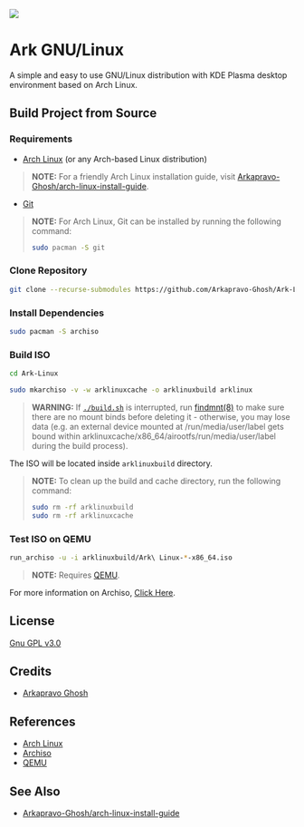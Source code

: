 ![](https://img.shields.io/badge/Work%20In%20Progress-informational)
# Ark GNU/Linux
A simple and easy to use GNU/Linux distribution with KDE Plasma desktop environment based on Arch Linux.

## Build Project from Source
### Requirements
- [Arch Linux](https://archlinux.org/) (or any Arch-based Linux distribution)
> **NOTE:** For a friendly Arch Linux installation guide, visit [Arkapravo-Ghosh/arch-linux-install-guide](https://github.com/Arkapravo-Ghosh/arch-linux-install-guide).
- [Git](https://git-scm.com/)
> **NOTE:** For Arch Linux, Git can be installed by running the following command:
> ```bash
> sudo pacman -S git
> ```

### Clone Repository
```bash
git clone --recurse-submodules https://github.com/Arkapravo-Ghosh/Ark-Linux
```

### Install Dependencies
```bash
sudo pacman -S archiso
```

### Build ISO
```bash
cd Ark-Linux
```
```bash
sudo mkarchiso -v -w arklinuxcache -o arklinuxbuild arklinux
```
> **WARNING:** If [`./build.sh`](build.sh) is interrupted, run [findmnt(8)](https://man.archlinux.org/man/findmnt.8) to make sure there are no mount binds before deleting it - otherwise, you may lose data (e.g. an external device mounted at /run/media/user/label gets bound within arklinuxcache/x86_64/airootfs/run/media/user/label during the build process).

The ISO will be located inside `arklinuxbuild` directory.
> **NOTE:** To clean up the build and cache directory, run the following command:
> ```bash
> sudo rm -rf arklinuxbuild
> sudo rm -rf arklinuxcache
> ```

### Test ISO on QEMU
```bash
run_archiso -u -i arklinuxbuild/Ark\ Linux-*-x86_64.iso
```
> **NOTE:** Requires [QEMU](https://wiki.archlinux.org/title/QEMU).

For more information on Archiso, [Click Here](https://wiki.archlinux.org/title/Archiso).

## License
[Gnu GPL v3.0](LICENSE)

## Credits
- [Arkapravo Ghosh](https://github.com/Arkapravo-Ghosh)

## References
- [Arch Linux](https://archlinux.org/)
- [Archiso](https://gitlab.archlinux.org/archlinux/archiso)
- [QEMU](https://www.qemu.org/)

## See Also
- [Arkapravo-Ghosh/arch-linux-install-guide](https://github.com/Arkapravo-Ghosh/arch-linux-install-guide)
